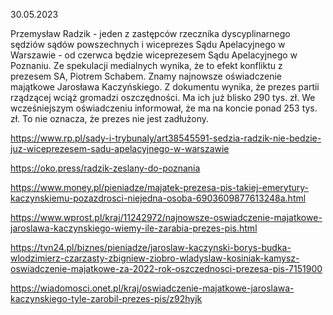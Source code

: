 30.05.2023

Przemysław Radzik - jeden z zastępców rzecznika dyscyplinarnego sędziów sądów powszechnych i wiceprezes Sądu Apelacyjnego w Warszawie - od czerwca będzie wiceprezesem Sądu Apelacyjnego w Poznaniu. Ze spekulacji medialnych wynika, że to efekt konfliktu z prezesem SA, Piotrem Schabem. Znamy najnowsze oświadczenie majątkowe Jarosława Kaczyńskiego. Z dokumentu wynika, że prezes partii rządzącej wciąż gromadzi oszczędności. Ma ich już blisko 290 tys. zł. We wcześniejszym oświadczeniu informował, że ma na koncie ponad 253 tys. zł. To nie oznacza, że prezes nie jest zadłużony.

https://www.rp.pl/sady-i-trybunaly/art38545591-sedzia-radzik-nie-bedzie-juz-wiceprezesem-sadu-apelacyjnego-w-warszawie

https://oko.press/radzik-zeslany-do-poznania

https://www.money.pl/pieniadze/majatek-prezesa-pis-takiej-emerytury-kaczynskiemu-pozazdrosci-niejedna-osoba-6903609877613248a.html

https://www.wprost.pl/kraj/11242972/najnowsze-oswiadczenie-majatkowe-jaroslawa-kaczynskiego-wiemy-ile-zarabia-prezes-pis.html

https://tvn24.pl/biznes/pieniadze/jaroslaw-kaczynski-borys-budka-wlodzimierz-czarzasty-zbigniew-ziobro-wladyslaw-kosiniak-kamysz-oswiadczenie-majatkowe-za-2022-rok-oszczednosci-prezesa-pis-7151900

https://wiadomosci.onet.pl/kraj/oswiadczenie-majatkowe-jaroslawa-kaczynskiego-tyle-zarobil-prezes-pis/z92hyjk